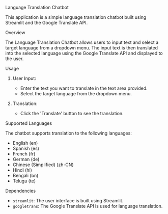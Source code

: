 Language Translation Chatbot

This application is a simple language translation chatbot built using Streamlit and the Google Translate API.

Overview

The Language Translation Chatbot allows users to input text and select a target language from a dropdown menu. The input text is then translated into the selected language using the Google Translate API and displayed to the user.

Usage

1. User Input:
   - Enter the text you want to translate in the text area provided.
   - Select the target language from the dropdown menu.
   
2. Translation:
   - Click the 'Translate' button to see the translation.

 Supported Languages

The chatbot supports translation to the following languages:
- English (en)
- Spanish (es)
- French (fr)
- German (de)
- Chinese (Simplified) (zh-CN)
- Hindi (hi)
- Bengali (bn)
- Telugu (te)

Dependencies

- `streamlit`: The user interface is built using Streamlit.
- `googletrans`: The Google Translate API is used for language translation.
